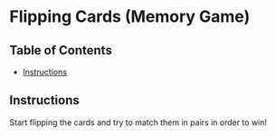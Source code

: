 # Flipping Cards (Memory Game)

## Table of Contents

* [Instructions](#instructions)

## Instructions

Start flipping the cards and try to match them in pairs in order to win!
